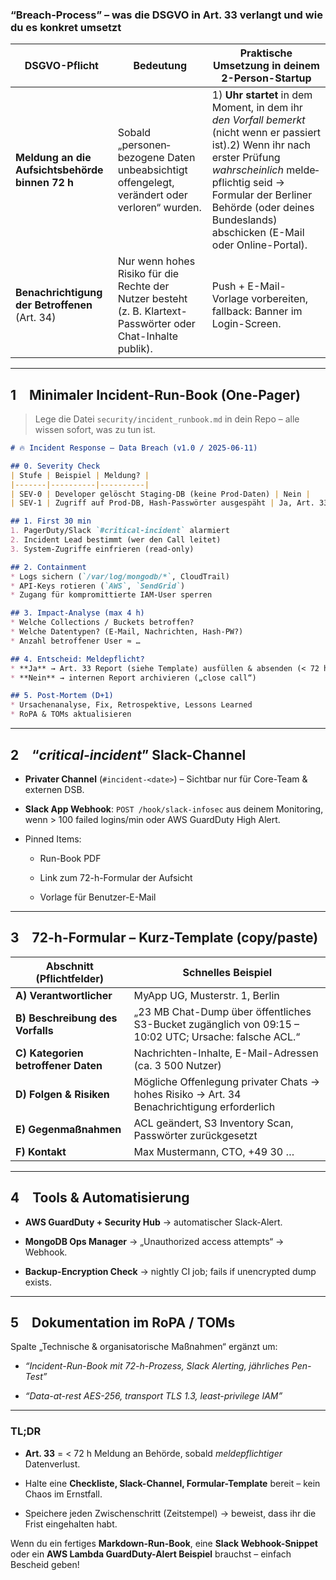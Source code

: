 ### “Breach-Process” – was die DSGVO in Art. 33 verlangt und wie du es **konkret umsetzt**

|DSGVO-Pflicht|Bedeutung|Praktische Umsetzung in deinem 2-Person-Startup|
|---|---|---|
|**Meldung an die Aufsichtsbehörde binnen 72 h**|Sobald „personen­bezogene Daten unbeabsichtigt offengelegt, verändert oder verloren“ wurden.|1) **Uhr startet** in dem Moment, in dem ihr _den Vorfall bemerkt_ (nicht wenn er passiert ist).2) Wenn ihr nach erster Prüfung _wahrscheinlich_ melde­pflichtig seid → Formular der Berliner Behörde (oder deines Bundeslands) abschicken (E-Mail oder Online-Portal).|
|**Benachrichtigung der Betroffenen** (Art. 34)|Nur wenn hohes Risiko für die Rechte der Nutzer besteht (z. B. Klartext-Passwörter oder Chat-Inhalte publik).|Push + E-Mail-Vorlage vorbereiten, fallback: Banner im Login-Screen.|

---

## 1 Minimaler **Incident-Run-Book** (One-Pager)

> Lege die Datei `security/incident_runbook.md` in dein Repo – alle wissen sofort, was zu tun ist.

```markdown
# 🔥 Incident Response – Data Breach (v1.0 / 2025-06-11)

## 0. Severity Check
| Stufe | Beispiel | Meldung? |
|-------|----------|----------|
| SEV-0 | Developer gelöscht Staging-DB (keine Prod-Daten) | Nein |
| SEV-1 | Zugriff auf Prod-DB, Hash-Passwörter ausgespäht | Ja, Art. 33 innerhalb 72 h |

## 1. First 30 min
1. PagerDuty/Slack `#critical-incident` alarmiert  
2. Incident Lead bestimmt (wer den Call leitet)  
3. System-Zugriffe einfrieren (read-only)  

## 2. Containment
* Logs sichern (`/var/log/mongodb/*`, CloudTrail)  
* API-Keys rotieren (`AWS`, `SendGrid`)  
* Zugang für kompromittierte IAM-User sperren  

## 3. Impact-Analyse (max 4 h)
* Welche Collections / Buckets betroffen?  
* Welche Datentypen? (E-Mail, Nachrichten, Hash-PW?)  
* Anzahl betroffener User ≈ …  

## 4. Entscheid: Meldepflicht?
* **Ja** → Art. 33 Report (siehe Template) ausfüllen & absenden (< 72 h)  
* **Nein** → internen Report archivieren („close call“)  

## 5. Post-Mortem (D+1)
* Ursachenanalyse, Fix, Retrospektive, Lessons Learned  
* RoPA & TOMs aktualisieren
```

---

## 2 “_critical-incident_” Slack-Channel

- **Privater Channel** (`#incident-<date>`) – Sichtbar nur für Core-Team & externen DSB.
    
- **Slack App Webhook**: `POST /hook/slack-infosec` aus deinem Monitoring, wenn > 100 failed logins/min oder AWS GuardDuty High Alert.
    
- Pinned Items:
    
    - Run-Book PDF
        
    - Link zum 72-h-Formular der Aufsicht
        
    - Vorlage für Benutzer-E-Mail
        

---

## 3 72-h-Formular – Kurz-Template (copy/paste)

|Abschnitt (Pflichtfelder)|Schnelles Beispiel|
|---|---|
|**A) Verantwortlicher**|MyApp UG, Musterstr. 1, Berlin|
|**B) Beschreibung des Vorfalls**|„23 MB Chat-Dump über öffentliches S3-Bucket zugänglich von 09:15 – 10:02 UTC; Ursache: falsche ACL.“|
|**C) Kategorien betroffener Daten**|Nachrichten-Inhalte, E-Mail-Adressen (ca. 3 500 Nutzer)|
|**D) Folgen & Risiken**|Mögliche Offenlegung privater Chats → hohes Risiko → Art. 34 Benachrichtigung erforderlich|
|**E) Gegenmaßnahmen**|ACL geändert, S3 Inventory Scan, Passwörter zurückgesetzt|
|**F) Kontakt**|Max Mustermann, CTO, +49 30 …|

---

## 4 Tools & Automatisierung

- **AWS GuardDuty + Security Hub** → automatischer Slack-Alert.
    
- **MongoDB Ops Manager** → „Unauthorized access attempts“ → Webhook.
    
- **Backup-Encryption Check** → nightly CI job; fails if unencrypted dump exists.
    

---

## 5 Dokumentation im RoPA / TOMs

Spalte „Technische & organisatorische Maßnahmen“ ergänzt um:

- _“Incident-Run-Book mit 72-h-Prozess, Slack Alerting, jährliches Pen-Test”_
    
- _“Data-at-rest AES-256, transport TLS 1.3, least-privilege IAM”_
    

---

### TL;DR

- **Art. 33** = < 72 h Meldung an Behörde, sobald _meldepflichtiger_ Datenverlust.
    
- Halte eine **Checkliste, Slack-Channel, Formular-Template** bereit – kein Chaos im Ernstfall.
    
- Speichere jeden Zwischen­schritt (Zeitstempel) → beweist, dass ihr die Frist eingehalten habt.
    

Wenn du ein fertiges **Markdown-Run-Book**, eine **Slack Webhook-Snippet** oder ein **AWS Lambda GuardDuty-Alert Beispiel** brauchst – einfach Bescheid geben!
